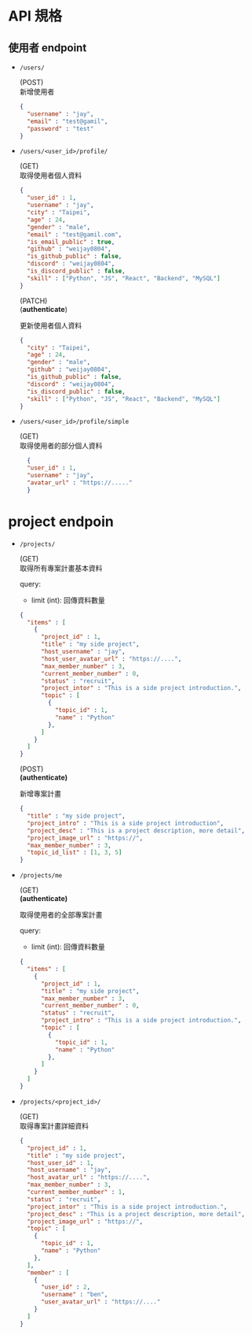 # API 規格

## 使用者 endpoint

- `/users/`
  
  (POST)  
  新增使用者
  ```json
  {
    "username" : "jay",
    "email" : "test@gamil",
    "password" : "test"
  }
  ```

- `/users/<user_id>/profile/`
  
  (GET)  
  取得使用者個人資料
  ```json
  {
    "user_id" : 1,
    "username" : "jay",
    "city" : "Taipei",
    "age" : 24,
    "gender" : "male",
    "email" : "test@gamil.com",
    "is_email_public" : true,
    "github" : "weijay0804",
    "is_github_public" : false,
    "discord" : "weijay0804",
    "is_discord_public" : false,
    "skill" : ["Python", "JS", "React", "Backend", "MySQL"]
  }
  ```

  (PATCH)  
  (**authenticate**)  

  更新使用者個人資料
  ```json
  {
    "city" : "Taipei",
    "age" : 24,
    "gender" : "male",
    "github" : "weijay0804",
    "is_github_public" : false,
    "discord" : "weijay0804",
    "is_discord_public" : false,
    "skill" : ["Python", "JS", "React", "Backend", "MySQL"]
  } 
  ```

- `/users/<user_id>/profile/simple`  
  
  (GET)  
  取得使用者的部分個人資料
  ```json
    {
    "user_id" : 1,
    "username" : "jay",
    "avatar_url" : "https://....."
    }
  ```

# project endpoin

- `/projects/`
  
  (GET)  
  取得所有專案計畫基本資料  

  query:  
  - limit (int): 回傳資料數量  

  ```json
  {
    "items" : [
      {
        "project_id" : 1,
        "title" : "my side project",
        "host_username" : "jay",
        "host_user_avatar_url" : "https://....",
        "max_member_number" : 3,
        "current_member_number" : 0,
        "status" : "recruit",
        "project_intor" : "This is a side project introduction.",
        "topic" : [
          {
            "topic_id" : 1,
            "name" : "Python"
          },
        ]
      }
    ]
  }
  
  ```

  (POST)  
  **(authenticate)**  

  新增專案計畫

  ```json
  {
    "title" : "my side project",
    "project_intro" : "This is a side project introduction",
    "project_desc" : "This is a project description, more detail",
    "project_image_url" : "https://",
    "max_member_number" : 3,
    "topic_id_list" : [1, 3, 5]
  }
  ```

- `/projects/me`
  
  (GET)  
  **(authenticate)**  
  
  取得使用者的全部專案計畫

  query:  
  - limit (int): 回傳資料數量  

  ```json
  {
    "items" : [
      {
        "project_id" : 1,
        "title" : "my side project",
        "max_member_number" : 3,
        "current_member_number" : 0,
        "status" : "recruit",
        "project_intro" : "This is a side project introduction.",
        "topic" : [
          {
            "topic_id" : 1,
            "name" : "Python"
          },
        ]
      }
    ]
  }
  ```

- `/projects/<project_id>/`
  
  (GET)  
  取得專案計畫詳細資料
  ```json
  {
    "project_id" : 1,
    "title" : "my side project",
    "host_user_id" : 1,
    "host_username" : "jay",
    "host_avatar_url" : "https://....",
    "max_member_number" : 3,
    "current_member_number" : 1,
    "status" : "recruit",
    "project_intor" : "This is a side project introduction.",
    "project_desc" : "This is a project description, more detail",
    "project_image_url" : "https://",
    "topic" : [
      {
        "topic_id" : 1,
        "name" : "Python"
      },
    ],
    "member" : [
      {
        "user_id" : 2,
        "username" : "ben",
        "user_avatar_url" : "https://...."
      }
    ]
  }
  ```
